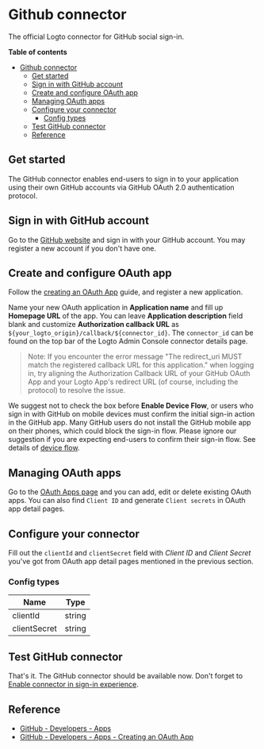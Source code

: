 # Github connector

The official Logto connector for GitHub social sign-in.

**Table of contents**

- [Github connector](#github-connector)
  - [Get started](#get-started)
  - [Sign in with GitHub account](#sign-in-with-github-account)
  - [Create and configure OAuth app](#create-and-configure-oauth-app)
  - [Managing OAuth apps](#managing-oauth-apps)
  - [Configure your connector](#configure-your-connector)
    - [Config types](#config-types)
  - [Test GitHub connector](#test-github-connector)
  - [Reference](#reference)

## Get started

The GitHub connector enables end-users to sign in to your application using their own GitHub accounts via GitHub OAuth 2.0 authentication protocol.

## Sign in with GitHub account

Go to the [GitHub website](https://github.com/) and sign in with your GitHub account. You may register a new account if you don't have one.

## Create and configure OAuth app

Follow the [creating an OAuth App](https://docs.github.com/en/developers/apps/building-oauth-apps/creating-an-oauth-app) guide, and register a new application.

Name your new OAuth application in **Application name** and fill up **Homepage URL** of the app.
You can leave **Application description** field blank and customize **Authorization callback URL** as `${your_logto_origin}/callback/${connector_id}`. The `connector_id` can be found on the top bar of the Logto Admin Console connector details page.

> Note: If you encounter the error message "The redirect_uri MUST match the registered callback URL for this application." when logging in, try aligning the Authorization Callback URL of your GitHub OAuth App and your Logto App's redirect URL (of course, including the protocol) to resolve the issue.

We suggest not to check the box before **Enable Device Flow**, or users who sign in with GitHub on mobile devices must confirm the initial sign-in action in the GitHub app. Many GitHub users do not install the GitHub mobile app on their phones, which could block the sign-in flow. Please ignore our suggestion if you are expecting end-users to confirm their sign-in flow. See details of [device flow](https://docs.github.com/en/developers/apps/building-oauth-apps/authorizing-oauth-apps#device-flow).

## Managing OAuth apps

Go to the [OAuth Apps page](https://github.com/settings/developers) and you can add, edit or delete existing OAuth apps.
You can also find `Client ID` and generate `Client secrets` in OAuth app detail pages.

## Configure your connector

Fill out the `clientId` and `clientSecret` field with _Client ID_ and _Client Secret_ you've got from OAuth app detail pages mentioned in the previous section.

### Config types

| Name         | Type   |
|--------------|--------|
| clientId     | string |
| clientSecret | string |


## Test GitHub connector

That's it. The GitHub connector should be available now. Don't forget to [Enable connector in sign-in experience](https://docs.logto.io/docs/tutorials/get-started/passwordless-sign-in-by-adding-connectors#enable-social-sign-in).

## Reference

- [GitHub - Developers - Apps](https://docs.github.com/en/developers/apps/getting-started-with-apps/about-apps)
- [GitHub - Developers - Apps - Creating an OAuth App](https://docs.github.com/en/developers/apps/building-oauth-apps/creating-an-oauth-app)
